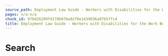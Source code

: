 ```yaml
---
source_path: Employment Law Guide - Workers with Disabilities for the Work Being Performed.md
pages: n/a-n/a
chunk_id: 976d26209fd178b076e82f0e1439036a07b5ffc4
title: Employment Law Guide - Workers with Disabilities for the Work Being Performed
---
```

# Search
